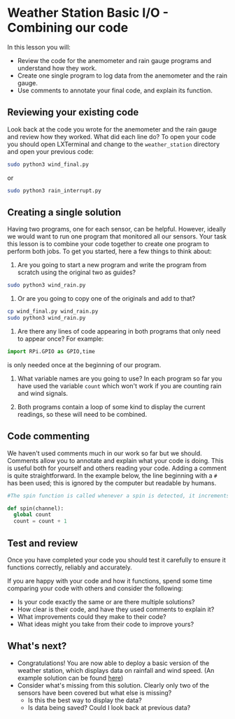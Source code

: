 # Weather Station Basic I/O - Combining our code

In this lesson you will:

- Review the code for the anemometer and rain gauge programs and understand how they work.
- Create one single program to log data from the anemometer and the rain gauge.
- Use comments to annotate your final code, and explain its function.

## Reviewing your existing code

Look back at the code you wrote for the anemometer and the rain gauge and review how they worked. What did each line do? To open your code you should open LXTerminal and change to the `weather_station` directory and open your previous code:

```bash
sudo python3 wind_final.py
```

or

```bash
sudo python3 rain_interrupt.py
```

## Creating a single solution

Having two programs, one for each sensor, can be helpful. However, ideally we would want to run one program that monitored all our sensors. Your task this lesson is to combine your code together to create one program to perform both jobs. To get you started, here a few things to think about:

1. Are you going to start a new program and write the program from scratch using the original two as guides?

  ```bash
  sudo python3 wind_rain.py
  ```

1. Or are you going to copy one of the originals and add to that?

  ```bash
  cp wind_final.py wind_rain.py
  sudo python3 wind_rain.py
  ```

1. Are there any lines of code appearing in both programs that only need to appear once? For example:

```python
import RPi.GPIO as GPIO,time
```

is only needed once at the beginning of our program.

1. What variable names are you going to use? In each program so far you have used the variable `count` which won't work if you are counting rain and wind signals.

1. Both programs contain a loop of some kind to display the current readings, so these will need to be combined.

## Code commenting

We haven't used comments much in our work so far but we should. Comments allow you to annotate and explain what your code is doing. This is useful both for yourself and others reading your code. Adding a comment is quite straightforward. In the example below, the line beginning with a `#` has been used; this is ignored by the computer but readable by humans.

```python
#The spin function is called whenever a spin is detected, it increments the count variable and prints it out

def spin(channel):
  global count
  count = count + 1

```
## Test and review

Once you have completed your code you should test it carefully to ensure it functions correctly, reliably and accurately.

If you are happy with your code and how it functions, spend some time comparing your code with others and consider the following:

- Is your code exactly the same or are there multiple solutions?
- How clear is their code, and have they used comments to explain it?
- What improvements could they make to their code?
- What ideas might you take from their code to improve yours?

## What's next?

- Congratulations! You are now able to deploy a basic version of the weather station, which displays data on rainfall and wind speed. (An example solution can be found [here](code/wind_rain.py))
- Consider what's missing from this solution. Clearly only two of the sensors have been covered but what else is missing?
    - Is this the best way to display the data?
    - Is data being saved? Could I look back at previous data?
